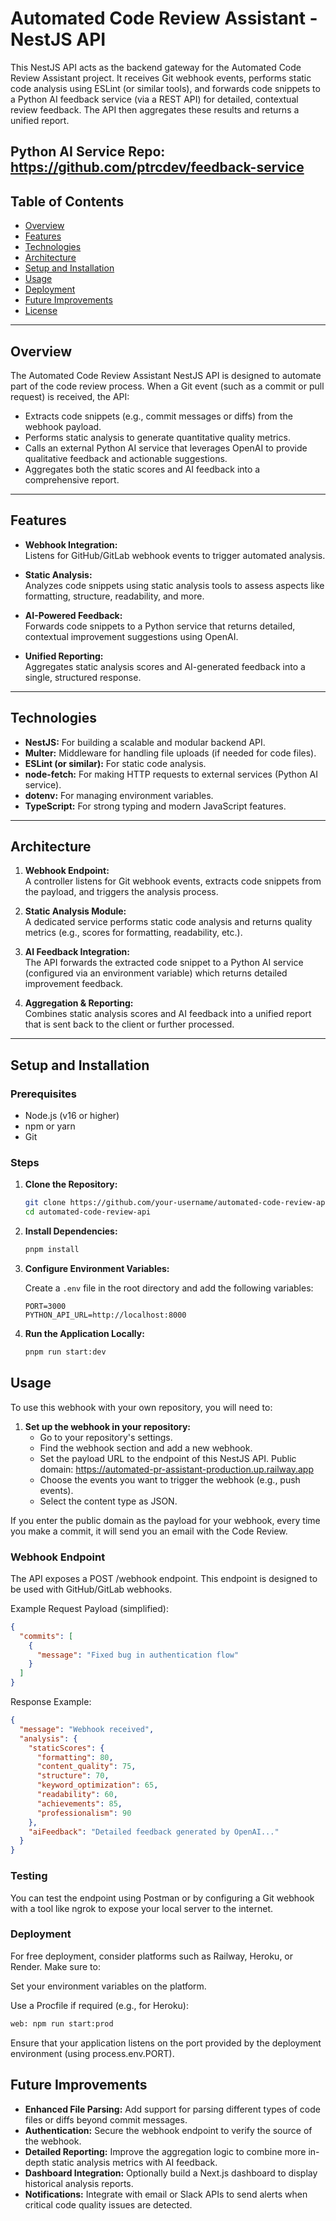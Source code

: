 # Automated Code Review Assistant - NestJS API

This NestJS API acts as the backend gateway for the Automated Code Review Assistant project. It receives Git webhook events, performs static code analysis using ESLint (or similar tools), and forwards code snippets to a Python AI feedback service (via a REST API) for detailed, contextual review feedback. The API then aggregates these results and returns a unified report.

Python AI Service Repo: https://github.com/ptrcdev/feedback-service
---

## Table of Contents

- [Overview](#overview)
- [Features](#features)
- [Technologies](#technologies)
- [Architecture](#architecture)
- [Setup and Installation](#setup-and-installation)
- [Usage](#usage)
- [Deployment](#deployment)
- [Future Improvements](#future-improvements)
- [License](#license)

---

## Overview

The Automated Code Review Assistant NestJS API is designed to automate part of the code review process. When a Git event (such as a commit or pull request) is received, the API:

- Extracts code snippets (e.g., commit messages or diffs) from the webhook payload.
- Performs static analysis to generate quantitative quality metrics.
- Calls an external Python AI service that leverages OpenAI to provide qualitative feedback and actionable suggestions.
- Aggregates both the static scores and AI feedback into a comprehensive report.

---

## Features

- **Webhook Integration:**  
  Listens for GitHub/GitLab webhook events to trigger automated analysis.
  
- **Static Analysis:**  
  Analyzes code snippets using static analysis tools to assess aspects like formatting, structure, readability, and more.

- **AI-Powered Feedback:**  
  Forwards code snippets to a Python service that returns detailed, contextual improvement suggestions using OpenAI.

- **Unified Reporting:**  
  Aggregates static analysis scores and AI-generated feedback into a single, structured response.

---

## Technologies

- **NestJS:** For building a scalable and modular backend API.
- **Multer:** Middleware for handling file uploads (if needed for code files).
- **ESLint (or similar):** For static code analysis.
- **node-fetch:** For making HTTP requests to external services (Python AI service).
- **dotenv:** For managing environment variables.
- **TypeScript:** For strong typing and modern JavaScript features.

---

## Architecture

1. **Webhook Endpoint:**  
   A controller listens for Git webhook events, extracts code snippets from the payload, and triggers the analysis process.

2. **Static Analysis Module:**  
   A dedicated service performs static code analysis and returns quality metrics (e.g., scores for formatting, readability, etc.).

3. **AI Feedback Integration:**  
   The API forwards the extracted code snippet to a Python AI service (configured via an environment variable) which returns detailed improvement feedback.

4. **Aggregation & Reporting:**  
   Combines static analysis scores and AI feedback into a unified report that is sent back to the client or further processed.

---

## Setup and Installation

### Prerequisites

- Node.js (v16 or higher)
- npm or yarn
- Git

### Steps

1. **Clone the Repository:**

   ```bash
   git clone https://github.com/your-username/automated-code-review-api.git
   cd automated-code-review-api
   ```

2. **Install Dependencies:**

   ```bash
   pnpm install
   ```

3. **Configure Environment Variables:**

   Create a `.env` file in the root directory and add the following variables:

   ```
   PORT=3000
   PYTHON_API_URL=http://localhost:8000
   ```

4. **Run the Application Locally:**

   ```bash
   pnpm run start:dev
   ```

## Usage

To use this webhook with your own repository, you will need to:

1. **Set up the webhook in your repository:**
   - Go to your repository's settings.
   - Find the webhook section and add a new webhook.
   - Set the payload URL to the endpoint of this NestJS API. Public domain: https://automated-pr-assistant-production.up.railway.app
   - Choose the events you want to trigger the webhook (e.g., push events).
   - Select the content type as JSON.

If you enter the public domain as the payload for your webhook, every time you make a commit, it will send you an email with the Code Review.

### Webhook Endpoint

The API exposes a POST /webhook endpoint. This endpoint is designed to be used with GitHub/GitLab webhooks.

Example Request Payload (simplified):

```json
{
  "commits": [
    {
      "message": "Fixed bug in authentication flow"
    }
  ]
}
```

Response Example:

```json
{
  "message": "Webhook received",
  "analysis": {
    "staticScores": {
      "formatting": 80,
      "content_quality": 75,
      "structure": 70,
      "keyword_optimization": 65,
      "readability": 60,
      "achievements": 85,
      "professionalism": 90
    },
    "aiFeedback": "Detailed feedback generated by OpenAI..."
  }
}
```

### Testing

You can test the endpoint using Postman or by configuring a Git webhook with a tool like ngrok to expose your local server to the internet.

### Deployment

For free deployment, consider platforms such as Railway, Heroku, or Render. Make sure to:

Set your environment variables on the platform.

Use a Procfile if required (e.g., for Heroku):
```bash
web: npm run start:prod
```

Ensure that your application listens on the port provided by the deployment environment (using process.env.PORT).

## Future Improvements

- **Enhanced File Parsing:**
  Add support for parsing different types of code files or diffs beyond commit messages.
- **Authentication:**
  Secure the webhook endpoint to verify the source of the webhook.
- **Detailed Reporting:**
  Improve the aggregation logic to combine more in-depth static analysis metrics with AI feedback.
- **Dashboard Integration:**
  Optionally build a Next.js dashboard to display historical analysis reports.
- **Notifications:**
  Integrate with email or Slack APIs to send alerts when critical code quality issues are detected.

